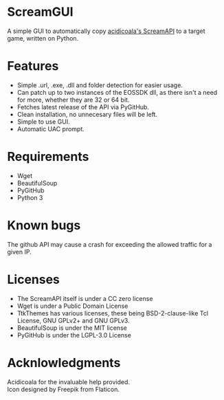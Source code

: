 # ScreamGUI
A simple GUI to automatically copy [acidicoala's ScreamAPI](https://github.com/acidicoala/ScreamAPI) to a target game, written on Python.

# Features
- Simple .url, .exe, .dll and folder detection for easier usage.
- Can patch up to two instances of the EOSSDK dll, as there isn't a need for more, whether they are 32 or 64 bit. 
- Fetches latest release of the API via PyGitHub.
- Clean installation, no unnecesary files will be left.
- Simple to use GUI.
- Automatic UAC prompt.

# Requirements
- Wget
- BeautifulSoup
- PyGitHub
- Python 3

# Known bugs
The github API may cause a crash for exceeding the allowed traffic for a given IP.

# Licenses 
- The ScreamAPI itself is under a CC zero license 
- Wget is under a Public Domain License 
- TtkThemes has various licenses, these being  BSD-2-clause-like Tcl License, GNU GPLv2+ and GNU GPLv3. 
- BeautifulSoup is under the MIT license 
- PyGitHub is under the LGPL-3.0 License

# Acknlowledgments 
Acidicoala for the invaluable help provided.<br />
Icon designed by Freepik from Flaticon.
